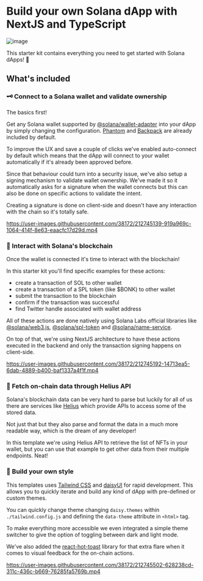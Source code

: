 # Build your own Solana dApp with NextJS and TypeScript

![image](https://user-images.githubusercontent.com/38172/212745837-5de1adb8-7bca-4af1-9772-9e9547a4a06b.png)

This starter kit contains everything you need to get started with Solana dApps! 🚀

## What's included

### **🗝️ Connect to a Solana wallet and validate ownership**

The basics first!

Get any Solana wallet supported by [@solana/wallet-adapter](https://github.com/solana-labs/wallet-adapter) into your dApp by simply changing the configuration. [Phantom](https://phantom.app/) and [Backpack](https://www.backpack.app/) are already included by default.

To improve the UX and save a couple of clicks we've enabled auto-connect by default which means that the dApp will connect to your wallet automatically if it's already been approved before.

Since that behaviour could turn into a security issue, we've also setup a signing mechanism to validate wallet ownership. We've made it so it automatically asks for a signature when the wallet connects but this can also be done on specific actions to validate the intent.

Creating a signature is done on client-side and doesn't have any interaction with the chain so it's totally safe.

https://user-images.githubusercontent.com/38172/212745139-919a969c-1064-414f-8e63-eaacfc17d29d.mp4

### **🔗 Interact with Solana's blockchain**

Once the wallet is connected it's time to interact with the blockchain!

In this starter kit you'll find specific examples for these actions:

- create a transaction of SOL to other wallet
- create a transaction of a SPL token (like $BONK) to other wallet
- submit the transaction to the blockchain
- confirm if the transaction was successful
- find Twitter handle associated with wallet address

All of these actions are done natively using Solana Labs official libraries like [@solana/web3.js](https://solana-labs.github.io/solana-web3.js/), [@solana/spl-token](https://solana-labs.github.io/solana-program-library/token/js/) and [@solana/name-service](https://spl.solana.com/name-service).

On top of that, we're using NextJS architecture to have these actions executed in the backend and only the transaction signing happens on client-side.

https://user-images.githubusercontent.com/38172/212745192-14713ea5-6dab-4889-b400-baf1337a4f1f.mp4

### **🔌 Fetch on-chain data through Helius API**

Solana's blockchain data can be very hard to parse but luckily for all of us there are services like [Helius](https://helius.xyz/) which provide APIs to access some of the stored data.

Not just that but they also parse and format the data in a much more readable way, which is the dream of any developer!

In this template we're using Helius API to retrieve the list of NFTs in your wallet, but you can use that example to get other data from their multiple endpoints. Neat!


### **🎨 Build your own style**

This templates uses [Tailwind CSS](https://tailwindcss.com/) and [daisyUI](https://daisyui.com/) for rapid development. This allows you to quickly iterate and build any kind of dApp with pre-defined or custom themes.

You can quickly change theme changing `daisy.themes` within `./tailwind.config.js` and defining the `data-theme` attribute in `<html>` tag.

To make everything more accessible we even integrated a simple theme switcher to give the option of toggling between dark and light mode.

We've also added the [react-hot-toast](https://react-hot-toast.com/) library for that extra flare when it comes to visual feedback for the on-chain actions.

https://user-images.githubusercontent.com/38172/212745502-628238cd-311c-436c-b669-76285fa5769b.mp4